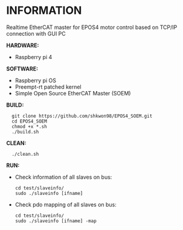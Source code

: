 # INFORMATION
Realtime EtherCAT master for EPOS4 motor control based on TCP/IP connection with GUI PC


**HARDWARE:**
+ Raspberry pi 4

**SOFTWARE:**
+ Raspberry pi OS
+ Preempt-rt patched kernel
+ Simple Open Source EtherCAT Master (SOEM)

**BUILD:**

      git clone https://github.com/shkwon98/EPOS4_SOEM.git
      cd EPOS4_SOEM
      chmod +x *.sh
      ./build.sh

**CLEAN:**

      ./clean.sh


**RUN:**
* Check information of all slaves on bus:

      cd test/slaveinfo/
      sudo ./slaveinfo [ifname]
	
* Check pdo mapping of all slaves on bus:

      cd test/slaveinfo/
      sudo ./slaveinfo [ifname] -map